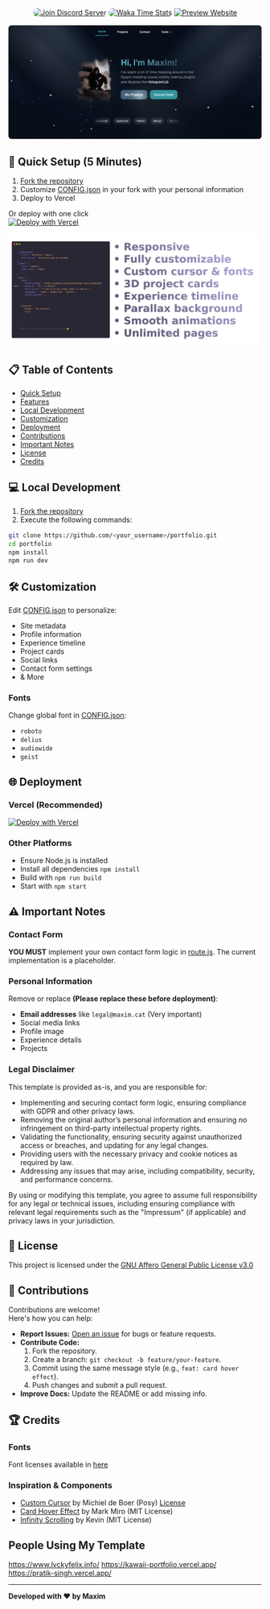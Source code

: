 <div align="center">
<a href="https://discord.gg/2UTkYj26B4"><img src="https://img.shields.io/badge/Discord_Server-7289DA?style=flat&logo=discord&logoColor=white" alt="Join Discord Server" style="border-radius: 15px; height: 20px;"></a>  
<a href="/" ><img src="https://wakatime.com/badge/user/018ea406-0db5-4668-8046-69289ce4a09e/project/a77fd0f2-6eee-4a71-aab3-916f96c273ec.svg" alt="Waka Time Stats" style="border-radius: 15px; height: 20px;"></a>  
<a href="https://maxim.cat/home"><img src="https://img.shields.io/badge/Preview-4CAF50?style=flat&logo=vercel&logoColor=white" alt="Preview Website" ></a>
<br><br>  
<img width="1000" src="assets/preview.png" />
<br>
</div>


## 🚀 Quick Setup (5 Minutes)

1. [Fork the repository](https://github.com/maximjsx/portfolio/fork)
2. Customize [CONFIG.json](CONFIG.json) in your fork with your personal information 
3. Deploy to Vercel

Or deploy with one click  
[![Deploy with Vercel](https://vercel.com/button)](https://vercel.com/new/clone?repository-url=https://github.com/maximjsx/portfolio)

<div align="center">
    <a href="assets/features.png">
    <img src="assets/features.png" alt="Features" />
  </a>
</div>

## 📋 Table of Contents

- [Quick Setup](#-quick-setup-5-minutes)  
- [Features](#-features)  
- [Local Development](#-local-development)  
- [Customization](#-customization)  
- [Deployment](#-deployment)  
- [Contributions](#-contributions)  
- [Important Notes](#%EF%B8%8F-important-notes)  
- [License](#-license)  
- [Credits](#-credits)  


## 💻 Local Development

1. [Fork the repository](https://github.com/maximjsx/portfolio/fork)
2. Execute the following commands:
```bash
git clone https://github.com/<your_username>/portfolio.git
cd portfolio
npm install
npm run dev
```

## 🛠 Customization

Edit [CONFIG.json](CONFIG.json) to personalize:
- Site metadata
- Profile information
- Experience timeline
- Project cards
- Social links
- Contact form settings
- & More

### Fonts
Change global font in [CONFIG.json](CONFIG.json):
- `roboto`
- `delius`
- `audiowide`
- `geist`

## 🌐 Deployment

### Vercel (Recommended)
[![Deploy with Vercel](https://vercel.com/button)](https://vercel.com/new/clone?repository-url=https://github.com/maximjsx/portfolio)

### Other Platforms
- Ensure Node.js is installed
- Install all dependencies `npm install`
- Build with `npm run build`
- Start with `npm start`

## ⚠️ Important Notes

### Contact Form
**YOU MUST** implement your own contact form logic in [route.js](/src/app/api/contact/route.js). The current implementation is a placeholder.

### Personal Information
Remove or replace **(Please replace these before deployment)**:
- **Email addresses** like `legal@maxim.cat` (Very important)
- Social media links
- Profile image
- Experience details
- Projects

### Legal Disclaimer

This template is provided as-is, and you are responsible for:

- Implementing and securing contact form logic, ensuring compliance with GDPR and other privacy laws.
- Removing the original author’s personal information and ensuring no infringement on third-party intellectual property rights.
- Validating the functionality, ensuring security against unauthorized access or breaches, and updating for any legal changes.
- Providing users with the necessary privacy and cookie notices as required by law.
- Addressing any issues that may arise, including compatibility, security, and performance concerns.

By using or modifying this template, you agree to assume full responsibility for any legal or technical issues, including ensuring compliance with relevant legal requirements such as the "Impressum" (if applicable) and privacy laws in your jurisdiction.

## 📜 License

This project is licensed under the [GNU Affero General Public License v3.0](LICENSE)

## 🤝 Contributions

Contributions are welcome!  
Here's how you can help:

- **Report Issues:** [Open an issue](https://github.com/maximjsx/portfolio/issues/new?title=Please%20describe%20your%20issue%20or%20feature%20request&body=What%27s%20your%20problem%3F%0AOr%20do%20you%20maybe%20want%20a%20new%20feature%3F%0A%0ATell%20us%21) for bugs or feature requests.  
- **Contribute Code:**  
  1. Fork the repository.  
  2. Create a branch: `git checkout -b feature/your-feature`.  
  3. Commit using the same message style (e.g., `feat: card hover effect`).  
  4. Push changes and submit a pull request.  
- **Improve Docs:** Update the README or add missing info.  

## 🏆 Credits

### Fonts
Font licenses available in [here](src/app/fonts/licenses/)

### Inspiration & Components
- [Custom Cursor](https://www.michieldb.nl/other/cursors/) by Michiel de Boer (Posy) [License](https://creativecommons.org/licenses/by-nc/4.0/deed.en)
- [Card Hover Effect](https://codepen.io/markmiro/pen/wbqMPa) by Mark Miro (MIT License)
- [Infinity Scrolling](https://codepen.io/kevinpowell/pen/BavVLra) by Kevin (MIT License)

## People Using My Template
https://www.lvckyfelix.info/
https://kawaii-portfolio.vercel.app/   
https://pratik-singh.vercel.app/  


---

**Developed with ❤️ by Maxim**
